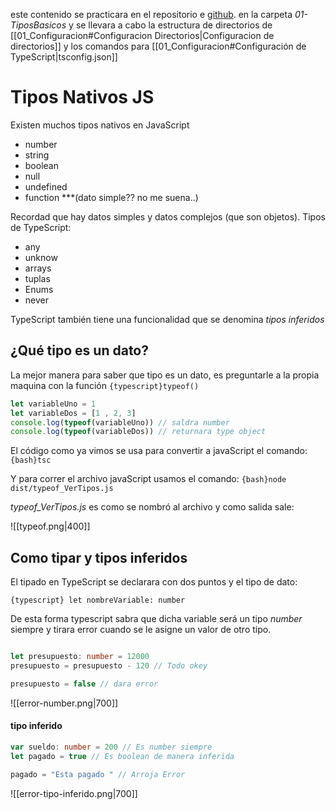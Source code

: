 este contenido se practicara en el repositorio e [github](https://github.com/santiagoieshna/TypeScriptPRacticando). en la carpeta 
*01-TiposBasicos* y se llevara a cabo la estructura de directorios de [[01_Configuracion#Configuracion Directorios|Configuracion de directorios]] y los comandos para [[01_Configuracion#Configuración de TypeScript|tsconfig.json]] 
# Tipos Nativos JS

Existen muchos tipos nativos en JavaScript 

- number
- string 
- boolean
- null
- undefined
- function ***(dato simple?? no me suena..)

Recordad que hay datos simples y datos complejos (que son objetos).
Tipos de TypeScript:

- any
- unknow
- arrays
- tuplas
- Enums
- never

TypeScript también tiene una funcionalidad que se denomina *tipos inferidos*

## ¿Qué tipo es un dato?

La mejor manera para saber que tipo es un dato, es preguntarle a la propia maquina con la función `{typescript}typeof()`

````typescript  title="Funcion typeof()"
let variableUno = 1 
let variableDos = [1 , 2, 3]
console.log(typeof(variableUno)) // saldra number
console.log(typeof(variableDos)) // returnara type object
````

El código como ya vimos se usa para convertir a javaScript el comando:
`{bash}tsc                                                                `

Y para correr el archivo javaScript usamos el comando:
`{bash}node dist/typeof_VerTipos.js                                       `

*typeof_VerTipos.js* es como se nombró al archivo y como salida sale:

![[typeof.png|400]]

## Como tipar y tipos inferidos

El tipado en TypeScript se declarara con dos puntos y el tipo de dato:

`{typescript} let nombreVariable: number                                        `

De esta forma typescript sabra que dicha variable será un tipo *number* siempre y tirara error cuando se le asigne un valor de otro tipo.

````typescript hl:5 title="Tipar variable"

let presupuesto: number = 12000
presupuesto = presupuesto - 120 // Todo okey

presupuesto = false // dara error
````

![[error-number.png|700]]

#### tipo inferido

````typescript hl:4 title="Tipo inferido"
var sueldo: number = 200 // Es number siempre
let pagado = true // Es boolean de manera inferida

pagado = "Esta pagado " // Arroja Error
````

![[error-tipo-inferido.png|700]]


